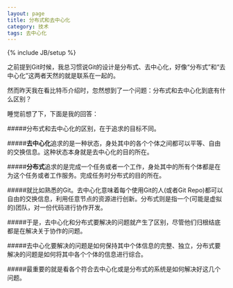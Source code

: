```yaml
---
layout: page  
title: 分布式和去中心化  
category: 技术  
tags: 去中心化  
---
```

{% include JB/setup %}

之前提到Git时候，我总习惯说Git的设计是分布式、去中心化，好像“分布式”和“去中心化”这两者天然的就是联系在一起的。

然而昨天我在看比特币介绍时，忽然想到了一个问题：分布式和去中心化到底有什么区别？

睡觉前想了下，下面是我的回答：

#####分布式和去中心化的区别，在于追求的目标不同。

#####**去中心化**追求的是一种状态，身处其中的各个个体之间都可以平等、自由的交换信息。这种状态本身就是去中心化的目的所在。

#####**分布式**追求的是完成一个任务或者一个工作，身处其中的所有个体都是在为这个任务或者工作服务。完成任务时分布式的目的所在。

#####就比如熟悉的Git。去中心化意味着每个使用Git的人(或者Git Repo)都可以自由的交换信息，利用任意节点的资源进行创新。分布式则是指一个(可能是虚拟的)团队，对一份代码进行协作开发。

#####于是，去中心化和分布式要解决的问题就产生了区别，尽管他们归根结底都是在解决关于协作的问题。

#####去中心化要解决的问题是如何保持其中个体信息的完整、独立，分布式要解决的问题是如何将其中各个个体的信息进行综合。

#####最重要的就是看各个符合去中心化或是分布式的系统是如何解决好这几个问题。

